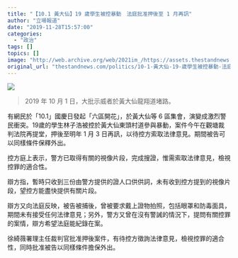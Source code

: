 ```yaml
---
title: "【10.1 黃大仙】19 歲學生被控暴動　法庭批准押後至 1 月再訊"
author: "立場報道"
date: "2019-11-28T15:57:00"
categories:
  - "政治"
tags: []
topics: []
image: "http://web.archive.org/web/2021im_/https://assets.thestandnews.com/media/photos/wongtaisin-road_E0Y1M_pF6zZ.png"
original_url: "thestandnews.com/politics/10-1-黃大仙-19-歲學生被控暴動-法庭批准押後至-1-月再訊"
---
```

![](http://web.archive.org/web/2021im_/https://assets.thestandnews.com/media/photos/wongtaisin-road_E0Y1M_pF6zZ.png)
> 2019 年 10 月 1 日，大批示威者於黃大仙龍翔道堵路。

有網民於「10.1」國慶日發起「六區開花」，於黃大仙等 6 區集會，演變成激烈警民衝突。19歲的學生林子浩被控於黃大仙東頭村道參與暴動，案件今午在觀塘裁判法院再提堂，押後至明年 1 月 3 日再訊，以待控方索取法律意見。期間被告可以同樣條件保釋外出。

控方庭上表示，警方已取得有關的視像片段，完成搜證，惟需索取法律意見，檢視控罪的適合性。

辯方指，暫時只收到三份由警方提供的證人口供供詞，未有收到控方提到的視像片段，望控方能盡快提供有關片段。

辯方又向法庭反映，被告被捕後，曾被要求戴上證物拍照，包括眼罩和防毒面具，期間未有接受任何法律意見；另外，警方又曾在沒有警誡的情況下，提問有關控罪的案情，辯方希望法庭能紀錄在案。

徐綺薇署理主任裁判官批准押後案件，有待控方徵詢法律意見，檢視控罪的適合性，同時批准被告以同樣條件擔保外出。